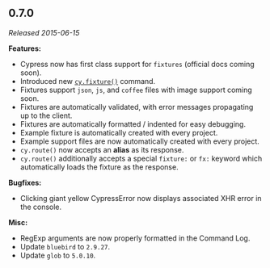 ## 0.7.0

_Released 2015-06-15_

**Features:**

- Cypress now has first class support for `fixtures` (official docs coming
  soon).
- Introduced new [`cy.fixture()`](/api/commands/fixture) command.
- Fixtures support `json`, `js`, and `coffee` files with image support coming
  soon.
- Fixtures are automatically validated, with error messages propagating up to
  the client.
- Fixtures are automatically formatted / indented for easy debugging.
- Example fixture is automatically created with every project.
- Example support files are now automatically created with every project.
- `cy.route()` now accepts an **alias** as its response.
- `cy.route()` additionally accepts a special `fixture:` or `fx:` keyword which
  automatically loads the fixture as the response.

**Bugfixes:**

- Clicking giant yellow CypressError now displays associated XHR error in the
  console.

**Misc:**

- RegExp arguments are now properly formatted in the Command Log.
- Update `bluebird` to `2.9.27`.
- Update `glob` to `5.0.10`.
